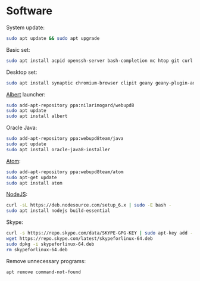 Software
========

System update: 

```bash
sudo apt update && sudo apt upgrade
```

Basic set:

```bash
sudo apt install acpid openssh-server bash-completion mc htop git curl tmux vim
```

Desktop set:

```bash
sudo apt install synaptic chromium-browser clipit geany geany-plugin-addons geany-plugin-markdown geany-plugins-common gthumb gimp inkscape meld mpv ncdu nfs-common openvpn whois nmap
```

[Albert](https://github.com/albertlauncher/albert) launcher:

```bash
sudo add-apt-repository ppa:nilarimogard/webupd8
sudo apt update
sudo apt install albert
```

Oracle Java:

```bash
sudo add-apt-repository ppa:webupd8team/java
sudo apt update
sudo apt install oracle-java8-installer
```

[Atom](https://github.com/atom/atom):

```bash
sudo add-apt-repository ppa:webupd8team/atom
sudo apt-get update
sudo apt install atom
```

[NodeJS](https://nodejs.org/en/download/package-manager/):

```bash
curl -sL https://deb.nodesource.com/setup_6.x | sudo -E bash -
sudo apt install nodejs build-essential
```

Skype:

```bash
curl -s https://repo.skype.com/data/SKYPE-GPG-KEY | sudo apt-key add -
wget https://repo.skype.com/latest/skypeforlinux-64.deb
sudo dpkg -i skypeforlinux-64.deb
rm skypeforlinux-64.deb
```

Remove unnecessary programs:

```bash
apt remove command-not-found
```
